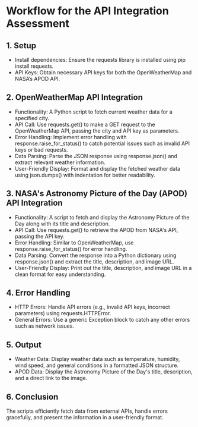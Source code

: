 # Workflow for the API Integration Assessment
## 1. Setup
- Install dependencies: Ensure the requests library is installed using pip install requests.
- API Keys: Obtain necessary API keys for both the OpenWeatherMap and NASA’s APOD API.
## 2. OpenWeatherMap API Integration
- Functionality: A Python script to fetch current weather data for a specified city.
- API Call: Use requests.get() to make a GET request to the OpenWeatherMap API, passing the city and API key as parameters.
- Error Handling: Implement error handling with response.raise_for_status() to catch potential issues such as invalid API keys or bad requests.
- Data Parsing: Parse the JSON response using response.json() and extract relevant weather information.
- User-Friendly Display: Format and display the fetched weather data using json.dumps() with indentation for better readability.
## 3. NASA's Astronomy Picture of the Day (APOD) API Integration
- Functionality: A script to fetch and display the Astronomy Picture of the Day along with its title and description.
- API Call: Use requests.get() to retrieve the APOD from NASA's API, passing the API key.
- Error Handling: Similar to OpenWeatherMap, use response.raise_for_status() for error handling.
- Data Parsing: Convert the response into a Python dictionary using response.json() and extract the title, description, and image URL.
- User-Friendly Display: Print out the title, description, and image URL in a clean format for easy understanding.
## 4. Error Handling
- HTTP Errors: Handle API errors (e.g., invalid API keys, incorrect parameters) using requests.HTTPError.
- General Errors: Use a generic Exception block to catch any other errors such as network issues.
## 5. Output
- Weather Data: Display weather data such as temperature, humidity, wind speed, and general conditions in a formatted JSON structure.
- APOD Data: Display the Astronomy Picture of the Day's title, description, and a direct link to the image.
## 6. Conclusion
The scripts efficiently fetch data from external APIs, handle errors gracefully, and present the information in a user-friendly format.
